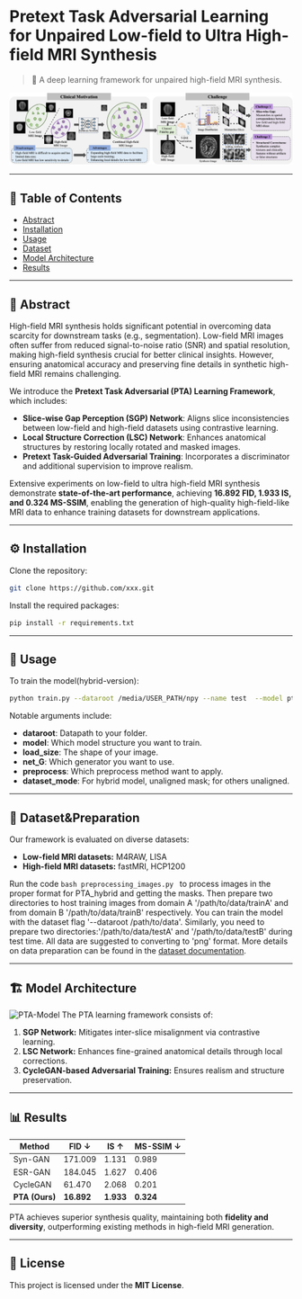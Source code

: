 # Pretext Task Adversarial Learning for Unpaired Low-field to Ultra High-field MRI Synthesis

> 🚀 A deep learning framework for unpaired high-field MRI synthesis.

![PTA-Task](fig1_miccai.png)

---

## 📖 Table of Contents
- [Abstract](#abstract)
- [Installation](#installation)
- [Usage](#usage)
- [Dataset](#dataset)
- [Model Architecture](#model-architecture)
- [Results](#results)

---

## 🧠 Abstract
High-field MRI synthesis holds significant potential in overcoming data scarcity for downstream tasks (e.g., segmentation). Low-field MRI images often suffer from reduced signal-to-noise ratio (SNR) and spatial resolution, making high-field synthesis crucial for better clinical insights. However, ensuring anatomical accuracy and preserving fine details in synthetic high-field MRI remains challenging.

We introduce the **Pretext Task Adversarial (PTA) Learning Framework**, which includes:

- **Slice-wise Gap Perception (SGP) Network**: Aligns slice inconsistencies between low-field and high-field datasets using contrastive learning.
- **Local Structure Correction (LSC) Network**: Enhances anatomical structures by restoring locally rotated and masked images.
- **Pretext Task-Guided Adversarial Training**: Incorporates a discriminator and additional supervision to improve realism.

Extensive experiments on low-field to ultra high-field MRI synthesis demonstrate **state-of-the-art performance**, achieving **16.892 FID, 1.933 IS, and 0.324 MS-SSIM**, enabling the generation of high-quality high-field-like MRI data to enhance training datasets for downstream applications.

---

## ⚙️ Installation
Clone the repository:
```bash
git clone https://github.com/xxx.git
```
Install the required packages:
```bash
pip install -r requirements.txt
```

---

## 🚀 Usage
To train the model(hybrid-version):
```bash 
python train.py --dataroot /media/USER_PATH/npy --name test  --model pta_hybrid --display_id -1 --checkpoints_dir /media/USER_PATH/output/repo_test --load_size=224 --n_epochs 100 --batch_size 16 --input_nc 1 --output_nc 1 --n_epochs_decay 50  --preprocess resize --save_epoch_freq=5 --netG=hybrid  --dataset_mode unaligned_mask --gpu_ids 0
```
Notable arguments include:

- **dataroot**: Datapath to your folder.
- **model**: Which model structure you want to train.
- **load_size**: The shape of your image.
- **net_G**: Which generator you want to use.
- **preprocess**: Which preprocess method want to apply.
- **dataset_mode**: For hybrid model, unaligned mask; for others unaligned.

---

## 📂 Dataset&Preparation
Our framework is evaluated on diverse datasets:
- **Low-field MRI datasets:** M4RAW, LISA
- **High-field MRI datasets:** fastMRI, HCP1200
  
Run the code
```bash preprocessing_images.py ```
to process images in the proper format for PTA_hybrid and getting the masks.
Then prepare two directories to host training images from domain A '/path/to/data/trainA' and from domain B '/path/to/data/trainB' respectively. You can train the model with the dataset flag '--dataroot /path/to/data'.
Similarly, you need to prepare two directories:'/path/to/data/testA' and '/path/to/data/testB' during test time. All data are suggested to converting to 'png' format. 
More details on data preparation can be found in the [dataset documentation](dataset/README.md).

---

## 🏗 Model Architecture
![PTA-Model](fig2_miccai.png) 
The PTA learning framework consists of:
1. **SGP Network:** Mitigates inter-slice misalignment via contrastive learning.
2. **LSC Network:** Enhances fine-grained anatomical details through local corrections.
3. **CycleGAN-based Adversarial Training:** Ensures realism and structure preservation.

---

## 📊 Results
| Method  | FID ↓ | IS ↑ | MS-SSIM ↓ |
|---------|------|------|----------|
| Syn-GAN  | 171.009 | 1.131 | 0.989 |
| ESR-GAN  | 184.045 | 1.627 | 0.406 |
| CycleGAN | 61.470 | 2.068 | 0.201 |
| **PTA (Ours)** | **16.892** | **1.933** | **0.324** |

PTA achieves superior synthesis quality, maintaining both **fidelity and diversity**, outperforming existing methods in high-field MRI generation.

---

## 📜 License
This project is licensed under the **MIT License**.

